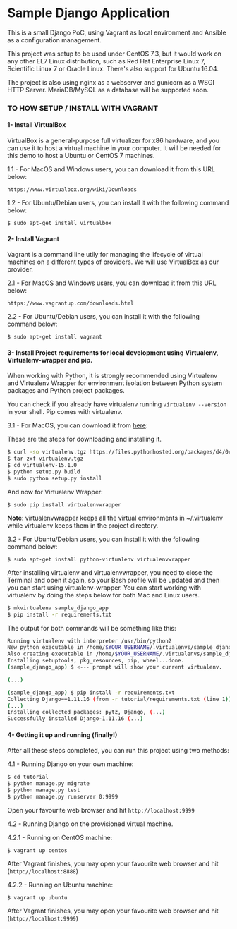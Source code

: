 # Sample Django Application

This is a small Django PoC, using Vagrant as local environment and Ansible as a configuration management.

This project was setup to be used under CentOS 7.3, but it would work on any other EL7 Linux distribution, such as Red Hat Enterprise Linux 7, Scientific Linux 7 or Oracle Linux. There's also support for Ubuntu 16.04.

The project is also using nginx as a webserver and gunicorn as a WSGI HTTP Server. MariaDB/MySQL as a database will be supported soon.

### TO HOW SETUP / INSTALL WITH VAGRANT

#### 1- Install VirtualBox

VirtualBox is a general-purpose full virtualizer for x86 hardware, and you can use it to host a virtual machine in your computer. It will be needed for this demo to host a Ubuntu or CentOS 7 machines.

1.1 - For MacOS and Windows users, you can download it from this URL below:

    https://www.virtualbox.org/wiki/Downloads

1.2 - For Ubuntu/Debian users, you can install it with the following command below:

    $ sudo apt-get install virtualbox

#### 2- Install Vagrant

Vagrant is a command line utily for managing the lifecycle of virtual machines on a different types of providers. We will use VirtualBox as our provider.

2.1 - For MacOS and Windows users, you can download it from this URL below:

    https://www.vagrantup.com/downloads.html

2.2 - For Ubuntu/Debian users, you can install it with the following command below:

    $ sudo apt-get install vagrant

#### 3- Install Project requirements for local development using Virtualenv, Virtualenv-wrapper and pip.

When working with Python, it is strongly recommended using Virtualenv and Virtualenv Wrapper for environment isolation between Python system packages and Python project packages.

You can check if you already have virtualenv running ```virtualenv --version``` in your shell. Pip comes with virtualenv.

3.1 - For MacOS, you can download it from [here](https://pypi.python.org/pypi/virtualenv):

These are the steps for downloading and installing it.

```bash 
$ curl -so virtualenv.tgz https://files.pythonhosted.org/packages/d4/0c/9840c08189e030873387a73b90ada981885010dd9aea134d6de30cd24cb8/virtualenv-15.1.0.tar.gz
$ tar zxf virtualenv.tgz 
$ cd virtualenv-15.1.0
$ python setup.py build 
$ sudo python setup.py install
``` 

And now for Virtualenv Wrapper:

    $ sudo pip install virtualenvwrapper

<B>Note</B>: virtualenvwrapper keeps all the virtual environments in ~/.virtualenv while virtualenv keeps them in the project directory.

3.2 - For Ubuntu/Debian users, you can install it with the following command below:<BR>

    $ sudo apt-get install python-virtualenv virtualenvwrapper

After installing virtualenv and virtualenvwrapper, you need to close the Terminal and open it again, so your Bash profile will be updated and then you can start using virtualenv-wrapper. You can start working with virtualenv by doing the steps below for both Mac and Linux users.

```bash
$ mkvirtualenv sample_django_app
$ pip install -r requirements.txt
```

The output for both commands will be something like this:

```bash
Running virtualenv with interpreter /usr/bin/python2
New python executable in /home/$YOUR_USERNAME/.virtualenvs/sample_django_app/bin/python2
Also creating executable in /home/$YOUR_USERNAME/.virtualenvs/sample_django_app/bin/python
Installing setuptools, pkg_resources, pip, wheel...done.
(sample_django_app) $ <--- prompt will show your current virtualenv.

(...)

(sample_django_app) $ pip install -r requirements.txt 
Collecting Django==1.11.16 (from -r tutorial/requirements.txt (line 1))
(...)
Installing collected packages: pytz, Django, (...)
Successfully installed Django-1.11.16 (...)
```

#### 4- Getting it up and running (finally!)

After all these steps completed, you can run this project using two methods:

4.1 - Running Django on your own machine:

```bash
$ cd tutorial
$ python manage.py migrate
$ python manage.py test
$ python manage.py runserver 0:9999
```

Open your favourite web browser and hit ```http://localhost:9999```

4.2 - Running Django on the provisioned virtual machine.

4.2.1 - Running on CentOS machine:

    $ vagrant up centos

After Vagrant finishes, you may open your favourite web browser and hit (```http://localhost:8888```)

4.2.2 - Running on Ubuntu machine:

    $ vagrant up ubuntu

After Vagrant finishes, you may open your favourite web browser and hit (```http://localhost:9999```)
